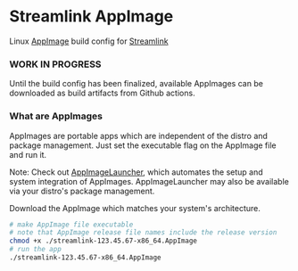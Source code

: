Streamlink AppImage
====

Linux [AppImage][appimage] build config for [Streamlink][streamlink]

### WORK IN PROGRESS

Until the build config has been finalized, available AppImages can be downloaded as build artifacts from Github actions.

### What are AppImages

AppImages are portable apps which are independent of the distro and package management. Just set the executable flag on the AppImage file and run it.

Note: Check out [AppImageLauncher][appimagelauncher], which automates the setup and system integration of AppImages. AppImageLauncher may also be available via your distro's package management.

Download the AppImage which matches your system's architecture.

```bash
# make AppImage file executable
# note that AppImage release file names include the release version
chmod +x ./streamlink-123.45.67-x86_64.AppImage
# run the app
./streamlink-123.45.67-x86_64.AppImage
```


[appimage]: https://appimage.org/
[streamlink]: https://github.com/streamlink/streamlink
[appimagelauncher]: https://github.com/TheAssassin/AppImageLauncher
